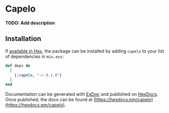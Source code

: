 # Capelo

**TODO: Add description**

## Installation

If [available in Hex](https://hex.pm/docs/publish), the package can be installed
by adding `capelo` to your list of dependencies in `mix.exs`:

```elixir
def deps do
  [
    {:capelo, "~> 0.1.0"}
  ]
end
```

Documentation can be generated with [ExDoc](https://github.com/elixir-lang/ex_doc)
and published on [HexDocs](https://hexdocs.pm). Once published, the docs can
be found at [https://hexdocs.pm/capelo](https://hexdocs.pm/capelo).

